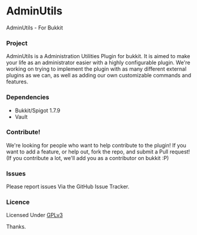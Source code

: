 AdminUtils
==========

AdminUtils - For Bukkit

### Project
AdminUtils is a Administration Utilities Plugin for bukkit. It is aimed to make your life as an administrator easier with
a highly configurable plugin. We're working on trying to implement the plugin with as many different external plugins as we can,
as well as adding our own customizable commands and features.

### Dependencies
* Bukkit/Spigot 1.7.9
* Vault

### Contribute!
We're looking for people who want to help contribute to the plugin! If you want to add a feature, or help out, fork the repo, and submit a Pull request! (If you contribute a lot, we'll add you as a contributor on bukkit :P)

### Issues
Please report issues Via the GitHub Issue Tracker.

### Licence
Licensed Under [GPLv3](../blob/master/LICENSE)

Thanks.
